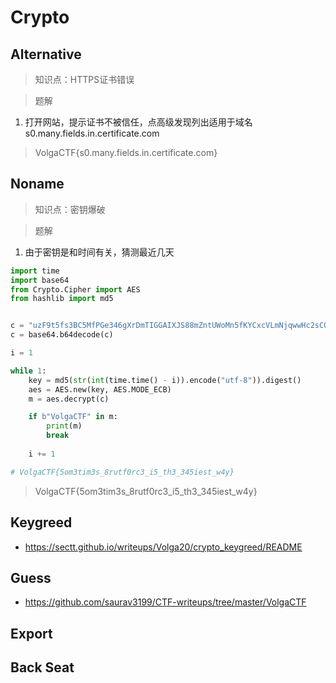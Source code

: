 # Crypto

## Alternative

> 知识点：HTTPS证书错误

> 题解

1. 打开网站，提示证书不被信任，点高级发现列出适用于域名s0.many.fields.in.certificate.com

> VolgaCTF{s0.many.fields.in.certificate.com}

## Noname

> 知识点：密钥爆破

> 题解

1. 由于密钥是和时间有关，猜测最近几天

```python
import time
import base64
from Crypto.Cipher import AES
from hashlib import md5


c = "uzF9t5fs3BC5MfPGe346gXrDmTIGGAIXJS88mZntUWoMn5fKYCxcVLmNjqwwHc2sCO3eFGGXY3cswMnO7OZXOw=="
c = base64.b64decode(c)

i = 1

while 1:
    key = md5(str(int(time.time() - i)).encode("utf-8")).digest()
    aes = AES.new(key, AES.MODE_ECB)
    m = aes.decrypt(c)

    if b"VolgaCTF" in m:
        print(m)
        break
    
    i += 1

# VolgaCTF{5om3tim3s_8rutf0rc3_i5_th3_345iest_w4y}
```

> VolgaCTF{5om3tim3s_8rutf0rc3_i5_th3_345iest_w4y}

## Keygreed

- https://sectt.github.io/writeups/Volga20/crypto_keygreed/README

## Guess

- https://github.com/saurav3199/CTF-writeups/tree/master/VolgaCTF

## Export

## Back Seat

